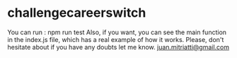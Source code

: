 # challengecareerswitch

You can run : npm run test 
Also, if you want, you can see the main function in the index.js file, which has a real example of how it works.
Please, don't hesitate about if you have any doubts let me know.
juan.mitriatti@gmail.com

